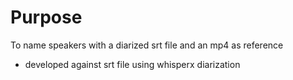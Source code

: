 # Purpose
To name speakers with a diarized srt file and an mp4 as reference
* developed against srt file using whisperx diarization
